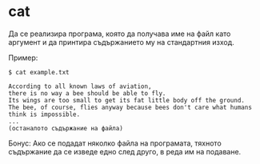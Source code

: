# cat
Да се реализира програма, която да получава име на файл като аргумент и да принтира съдържанието му на стандартния изход.

Пример:
```
$ cat example.txt

According to all known laws of aviation,
there is no way a bee should be able to fly.
Its wings are too small to get its fat little body off the ground.
The bee, of course, flies anyway because bees don't care what humans think is impossible.
...
(останалото съдържание на файла)
```

Бонус:
Ако се подадат няколко файла на програмата, тяхното съдържание да се изведе едно след друго, в реда им на подаване.